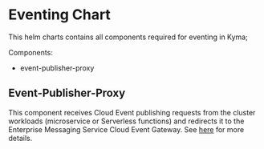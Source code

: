 # Eventing Chart

This helm charts contains all components required for eventing in Kyma;

Components:
- event-publisher-proxy

## Event-Publisher-Proxy

This component receives Cloud Event publishing requests from the cluster workloads (microservice or Serverless functions) and redirects it to the Enterprise Messaging Service Cloud Event Gateway. See [here](https://github.com/kyma-project/kyma/tree/master/components/event-publisher-proxy) for more details.
